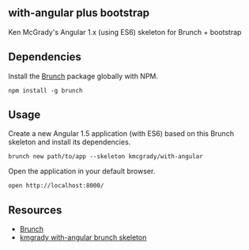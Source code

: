 ## with-angular plus bootstrap

Ken McGrady's Angular 1.x (using ES6) skeleton for Brunch + bootstrap

## Dependencies

Install the [Brunch](http://brunch.io) package globally with NPM.

```shell
npm install -g brunch
```

## Usage

Create a new Angular 1.5 application (with ES6) based on this Brunch skeleton and install its dependencies.

```shell
brunch new path/to/app --skeleton kmcgrady/with-angular
```

Open the application in your default browser.

```shell
open http://localhost:8000/
```

## Resources

- [Brunch](http://brunch.io)
- [kmgrady with-angular brunch skeleton](https://github.com/kmcgrady/with-angular)
